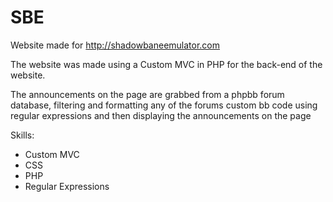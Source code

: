 # SBE
Website made for http://shadowbaneemulator.com

The website was made using a Custom MVC in PHP for the back-end of the website. 

The announcements on the page are grabbed from a phpbb forum database, filtering and formatting any of the forums custom bb code using regular expressions and then displaying the announcements on the page

Skills:

- Custom MVC
- CSS
- PHP
- Regular Expressions
